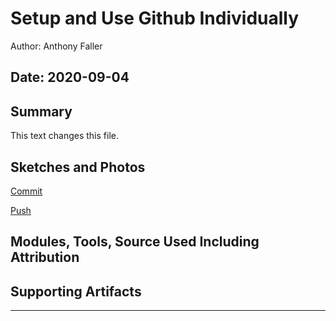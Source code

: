 #  Setup and Use Github Individually

Author: Anthony Faller

Date: 2020-09-04
-----

## Summary
This text changes this file.

## Sketches and Photos
[Commit](images/Commit.png?raw=true "Commit")

[Push](images/Push.png?raw=true "Push")

## Modules, Tools, Source Used Including Attribution


## Supporting Artifacts


-----
